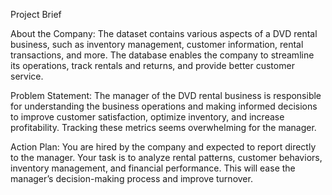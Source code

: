 Project Brief

About the Company:
The dataset contains various aspects of a DVD rental
business, such as inventory management, customer
information, rental transactions, and more. The database
enables the company to streamline its operations, track
rentals and returns, and provide better customer service.

Problem Statement:
The manager of the DVD rental business is responsible for
understanding the business operations and making
informed decisions to improve customer satisfaction,
optimize inventory, and increase profitability. Tracking these
metrics seems overwhelming for the manager.

Action Plan:
You are hired by the company and expected to report
directly to the manager. Your task is to analyze rental
patterns, customer behaviors, inventory management, and
financial performance. This will ease the manager’s
decision-making process and improve turnover.
